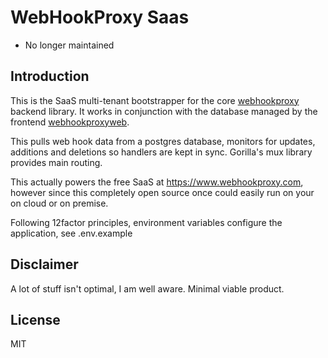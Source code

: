 # WebHookProxy Saas

- No longer maintained

## Introduction

This is the SaaS multi-tenant bootstrapper for the core [webhookproxy](http://www.github.com/nowprovision/webhookproxy) backend library.
It works in conjunction with the database managed by the frontend [webhookproxyweb](http://www.github.com/nowprovision/webhookproxyweb).

This pulls web hook data from a postgres database, monitors for updates, additions and deletions 
so handlers are kept in sync. Gorilla's mux library provides main routing.

This actually powers the free SaaS at https://www.webhookproxy.com, however since this completely 
open source once could easily run on your on cloud or on premise.

Following 12factor principles, environment variables configure the application, see .env.example

## Disclaimer

A lot of stuff isn't optimal, I am well aware. Minimal viable product. 

## License

MIT
